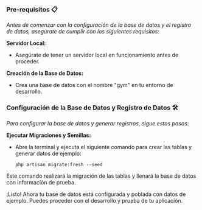### Pre-requisitos 📋

_Antes de comenzar con la configuración de la base de datos y el registro de datos, asegúrate de cumplir con los siguientes requisitos:_

**Servidor Local:**
   - Asegúrate de tener un servidor local en funcionamiento antes de proceder.
  
**Creación de la Base de Datos:**
   - Crea una base de datos con el nombre "gym" en tu entorno de desarrollo.

### Configuración de la Base de Datos y Registro de Datos 🛠️

_Para configurar la base de datos y generar registros, sigue estos pasos:_

**Ejecutar Migraciones y Semillas:**
   - Abre la terminal y ejecuta el siguiente comando para crear las tablas y generar datos de ejemplo:

     ```
     php artisan migrate:fresh --seed
     ```

   Este comando realizará la migración de las tablas y llenará la base de datos con información de prueba.

¡Listo! Ahora tu base de datos está configurada y poblada con datos de ejemplo. Puedes proceder con el desarrollo y prueba de tu aplicación.